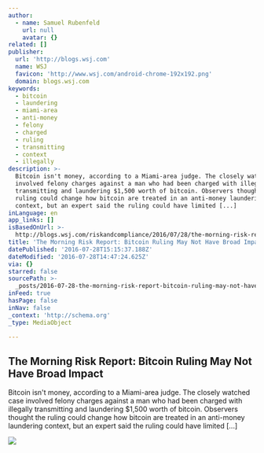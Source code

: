 ```yaml
---
author:
  - name: Samuel Rubenfeld
    url: null
    avatar: {}
related: []
publisher:
  url: 'http://blogs.wsj.com'
  name: WSJ
  favicon: 'http://www.wsj.com/android-chrome-192x192.png'
  domain: blogs.wsj.com
keywords:
  - bitcoin
  - laundering
  - miami-area
  - anti-money
  - felony
  - charged
  - ruling
  - transmitting
  - context
  - illegally
description: >-
  Bitcoin isn't money, according to a Miami-area judge. The closely watched case
  involved felony charges against a man who had been charged with illegally
  transmitting and laundering $1,500 worth of bitcoin. Observers thought the
  ruling could change how bitcoin are treated in an anti-money laundering
  context, but an expert said the ruling could have limited [...]
inLanguage: en
app_links: []
isBasedOnUrl: >-
  http://blogs.wsj.com/riskandcompliance/2016/07/28/the-morning-risk-report-bitcoin-ruling-may-not-have-broad-impact/
title: 'The Morning Risk Report: Bitcoin Ruling May Not Have Broad Impact'
datePublished: '2016-07-28T15:15:37.188Z'
dateModified: '2016-07-28T14:47:24.625Z'
via: {}
starred: false
sourcePath: >-
  _posts/2016-07-28-the-morning-risk-report-bitcoin-ruling-may-not-have-broad-i.md
inFeed: true
hasPage: false
inNav: false
_context: 'http://schema.org'
_type: MediaObject

---
```

<article style=""><h1>The Morning Risk Report: Bitcoin Ruling May Not Have Broad Impact</h1><p>Bitcoin isn't money, according to a Miami-area judge. The closely watched case involved felony charges against a man who had been charged with illegally transmitting and laundering $1,500 worth of bitcoin. Observers thought the ruling could change how bitcoin are treated in an anti-money laundering context, but an expert said the ruling could have limited [...]</p><img src="http://s.wsj.net/blogs/img/WSJ_Logo_BlackBackground_1200x630social" /></article>